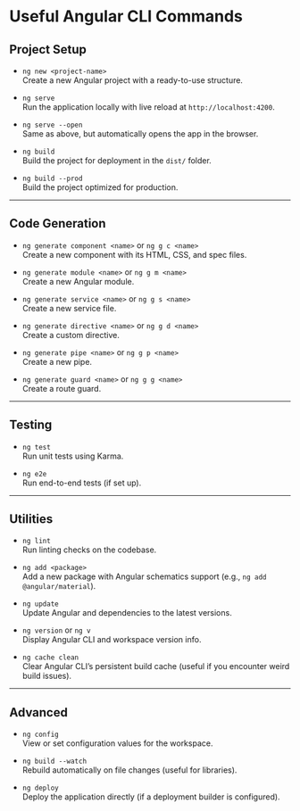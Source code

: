 # Useful Angular CLI Commands

## Project Setup
- `ng new <project-name>`  
  Create a new Angular project with a ready-to-use structure.

- `ng serve`  
  Run the application locally with live reload at `http://localhost:4200`.

- `ng serve --open`  
  Same as above, but automatically opens the app in the browser.

- `ng build`  
  Build the project for deployment in the `dist/` folder.

- `ng build --prod`  
  Build the project optimized for production.

---

## Code Generation
- `ng generate component <name>` or `ng g c <name>`  
  Create a new component with its HTML, CSS, and spec files.

- `ng generate module <name>` or `ng g m <name>`  
  Create a new Angular module.

- `ng generate service <name>` or `ng g s <name>`  
  Create a new service file.

- `ng generate directive <name>` or `ng g d <name>`  
  Create a custom directive.

- `ng generate pipe <name>` or `ng g p <name>`  
  Create a new pipe.

- `ng generate guard <name>` or `ng g g <name>`  
  Create a route guard.

---

## Testing
- `ng test`  
  Run unit tests using Karma.

- `ng e2e`  
  Run end-to-end tests (if set up).

---

## Utilities
- `ng lint`  
  Run linting checks on the codebase.

- `ng add <package>`  
  Add a new package with Angular schematics support (e.g., `ng add @angular/material`).

- `ng update`  
  Update Angular and dependencies to the latest versions.

- `ng version` or `ng v`  
  Display Angular CLI and workspace version info.

- `ng cache clean`  
  Clear Angular CLI’s persistent build cache (useful if you encounter weird build issues).

---

## Advanced
- `ng config`  
  View or set configuration values for the workspace.

- `ng build --watch`  
  Rebuild automatically on file changes (useful for libraries).

- `ng deploy`  
  Deploy the application directly (if a deployment builder is configured).
